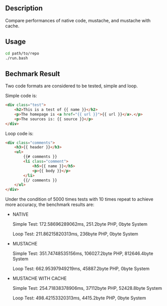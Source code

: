 ## Description

Compare performances of native code, mustache, and mustache with cache.

## Usage

```bash
cd path/to/repo
./run.bash
```

## Bechmark Result

Two code formats are considered to be tested, simple and loop.

Simple code is:

```html
<div class="test">
    <h2>This is a test of {{ name }}</h2>
    <p>The homepage is <a href="{{ url }}">{{ url }}</a>.</p>
    <p>The sources is: {{ source }}</p>
</div>
```

Loop code is:

```html
<div class="comments">
    <h3>{{ header }}</h3>
    <ul>
        {{# comments }}
        <li class="comment">
            <h5>{{ name }}</h5>
            <p>{{ body }}</p>
        </li>
        {{/ comments }}
    </ul>
</div>
```

Under the condition of 5000 times tests with 10 times repeat to achieve more accuracy, the benchmark results are:

-   NATIVE

    Simple Test: 172.58696289062ms, 251.2byte PHP, 0byte System

    Loop Test: 211.86215820313ms, 236byte PHP, 0byte System

-   MUSTACHE

    Simple Test: 351.74748535156ms, 106027.2byte PHP, 812646.4byte System

    Loop Test: 662.95397949219ms, 45887.2byte PHP, 0byte System

-   MUSTACHE WITH CACHE

    Simple Test: 254.71838378906ms, 37112byte PHP, 52428.8byte System

    Loop Test: 498.42153320313ms, 4415.2byte PHP, 0byte System
